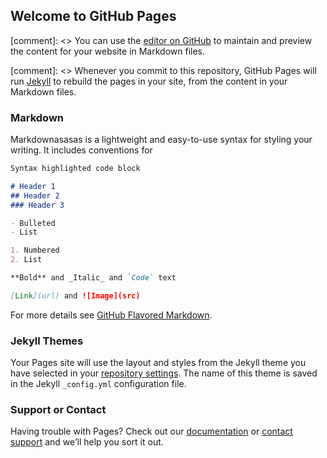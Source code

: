 ## Welcome to GitHub Pages

[comment]: <>  You can use the [editor on GitHub](https://github.com/Mondejar/mondejar.github.io/edit/master/index.md) to maintain and preview the content for your website in Markdown files.

[comment]: <> Whenever you commit to this repository, GitHub Pages will run [Jekyll](https://jekyllrb.com/) to rebuild the pages in your site, from the content in your Markdown files.

### Markdown

Markdownasasas is a lightweight and easy-to-use syntax for styling your writing. It includes conventions for

```markdown
Syntax highlighted code block

# Header 1
## Header 2
### Header 3

- Bulleted
- List

1. Numbered
2. List

**Bold** and _Italic_ and `Code` text

[Link](url) and ![Image](src)
```

For more details see [GitHub Flavored Markdown](https://guides.github.com/features/mastering-markdown/).

### Jekyll Themes

Your Pages site will use the layout and styles from the Jekyll theme you have selected in your [repository settings](https://github.com/Mondejar/mondejar.github.io/settings). The name of this theme is saved in the Jekyll `_config.yml` configuration file.

### Support or Contact

Having trouble with Pages? Check out our [documentation](https://help.github.com/categories/github-pages-basics/) or [contact support](https://github.com/contact) and we’ll help you sort it out.
